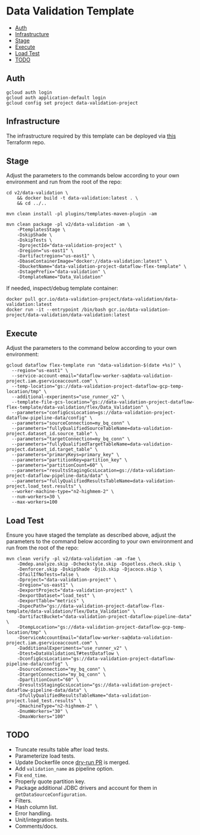 # Data Validation Template

- [Auth](#Auth)
- [Infrastructure](#Infrastructure)
- [Stage](#Stage)
- [Execute](#Execute)
- [Load Test](#Load-Test)
- [TODO](#TODO)

## Auth

```shell
gcloud auth login
gcloud auth application-default login
gcloud config set project data-validation-project
```

## Infrastructure

The infrastructure required by this template can be deployed via
[this](https://github.com/ajwelch4/DataflowTemplatesOps/tree/v2-data-validation/v2/data-validation)
Terraform repo.

## Stage

Adjust the parameters to the commands below according to your own environment
and run from the root of the repo:

```shell
cd v2/data-validation \
    && docker build -t data-validation:latest . \
    && cd ../..

mvn clean install -pl plugins/templates-maven-plugin -am

mvn clean package -pl v2/data-validation -am \
    -PtemplatesStage \
    -DskipShade \
    -DskipTests \
    -DprojectId="data-validation-project" \
    -Dregion="us-east1" \
    -Dartifactregion="us-east1" \
    -DbaseContainerImage="docker://data-validation:latest" \
    -DbucketName="data-validation-project-dataflow-flex-template" \
    -DstagePrefix="data-validation" \
    -DtemplateName="Data_Validation"
```

If needed, inspect/debug template container:

```shell
docker pull gcr.io/data-validation-project/data-validation/data-validation:latest
docker run -it --entrypoint /bin/bash gcr.io/data-validation-project/data-validation/data-validation:latest
```

## Execute

Adjust the parameters to the command below according to your own environment:

```shell
gcloud dataflow flex-template run "data-validation-$(date +%s)" \
  --region="us-east1" \
  --service-account-email="dataflow-worker-sa@data-validation-project.iam.gserviceaccount.com" \
  --temp-location="gs://data-validation-project-dataflow-gcp-temp-location/tmp" \
  --additional-experiments="use_runner_v2" \
  --template-file-gcs-location="gs://data-validation-project-dataflow-flex-template/data-validation/flex/Data_Validation" \
  --parameters="configGcsLocation=gs://data-validation-project-dataflow-pipeline-data/config" \
  --parameters="sourceConnection=my_bq_conn" \
  --parameters="fullyQualifiedSourceTableName=data-validation-project.dataset_id.source_table" \
  --parameters="targetConnection=my_bq_conn" \
  --parameters="fullyQualifiedTargetTableName=data-validation-project.dataset_id.target_table" \
  --parameters="primaryKeys=primary_key" \
  --parameters="partitionKey=partition_key" \
  --parameters="partitionCount=60" \
  --parameters="resultsStagingGcsLocation=gs://data-validation-project-dataflow-pipeline-data/data" \
  --parameters="fullyQualifiedResultsTableName=data-validation-project.load_test.results" \
  --worker-machine-type="n2-highmem-2" \
  --num-workers=30 \
  --max-workers=100
```

## Load Test

Ensure you have staged the template as described above, adjust the parameters to
the command below according to your own environment and run from the root of the
repo:

```shell
mvn clean verify -pl v2/data-validation -am -fae \
    -Dmdep.analyze.skip -Dcheckstyle.skip -Dspotless.check.skip \
    -Denforcer.skip -DskipShade -Djib.skip -Djacoco.skip \
    -DfailIfNoTests=false \
    -Dproject="data-validation-project" \
    -Dregion="us-east1" \
    -DexportProject="data-validation-project" \
    -DexportDataset="load_test" \
    -DexportTable="metrics" \
    -DspecPath="gs://data-validation-project-dataflow-flex-template/data-validation/flex/Data_Validation" \
    -DartifactBucket="data-validation-project-dataflow-pipeline-data" \
    -DtempLocation="gs://data-validation-project-dataflow-gcp-temp-location/tmp" \
    -DserviceAccountEmail="dataflow-worker-sa@data-validation-project.iam.gserviceaccount.com" \
    -DadditionalExperiments="use_runner_v2" \
    -Dtest=DataValidationLT#testDataflow \
    -DconfigGcsLocation="gs://data-validation-project-dataflow-pipeline-data/config" \
    -DsourceConnection="my_bq_conn" \
    -DtargetConnection="my_bq_conn" \
    -DpartitionCount="60" \
    -DresultsStagingGcsLocation="gs://data-validation-project-dataflow-pipeline-data/data" \
    -DfullyQualifiedResultsTableName="data-validation-project.load_test.results" \
    -DmachineType="n2-highmem-2" \
    -DnumWorkers="30" \
    -DmaxWorkers="100"
```

## TODO

- Truncate results table after load tests.
- Parameterize load tests.
- Update Dockerfile once [dry-run PR](https://github.com/GoogleCloudPlatform/professional-services-data-validator/pull/778) is merged.
- Add `validation_name` as pipeline option.
- Fix `end_time`.
- Properly quote partition key.
- Package additional JDBC drivers and account for them in `getDataSourceConfiguration`.
- Filters.
- Hash column list.
- Error handling.
- Unit/integration tests.
- Comments/docs.
